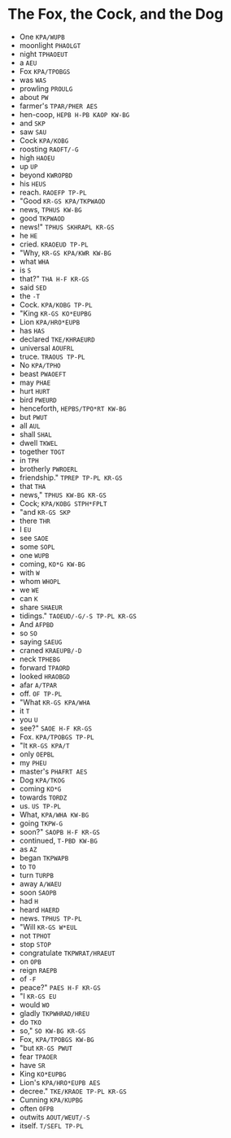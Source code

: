 # The Fox, the Cock, and the Dog

* One `KPA/WUPB`
* moonlight `PHAOLGT`
* night `TPHAOEUT`
* a `AEU`
* Fox `KPA/TPOBGS`
* was `WAS`
* prowling `PROULG`
* about `PW`
* farmer's `TPAR/PHER AES`
* hen-coop, `HEPB H-PB KAOP KW-BG`
* and `SKP`
* saw `SAU`
* Cock `KPA/KOBG`
* roosting `RAOFT/-G`
* high `HAOEU`
* up `UP`
* beyond `KWROPBD`
* his `HEUS`
* reach. `RAOEFP TP-PL`
* "Good `KR-GS KPA/TKPWAOD`
* news, `TPHUS KW-BG`
* good `TKPWAOD`
* news!" `TPHUS SKHRAPL KR-GS`
* he `HE`
* cried. `KRAOEUD TP-PL`
* "Why, `KR-GS KPA/KWR KW-BG`
* what `WHA`
* is `S`
* that?" `THA H-F KR-GS`
* said `SED`
* the `-T`
* Cock. `KPA/KOBG TP-PL`
* "King `KR-GS KO*EUPBG`
* Lion `KPA/HRO*EUPB`
* has `HAS`
* declared `TKE/KHRAEURD`
* universal `AOUFRL`
* truce. `TRAOUS TP-PL`
* No `KPA/TPHO`
* beast `PWAOEFT`
* may `PHAE`
* hurt `HURT`
* bird `PWEURD`
* henceforth, `HEPBS/TPO*RT KW-BG`
* but `PWUT`
* all `AUL`
* shall `SHAL`
* dwell `TKWEL`
* together `TOGT`
* in `TPH`
* brotherly `PWROERL`
* friendship." `TPREP TP-PL KR-GS`
* that `THA`
* news," `TPHUS KW-BG KR-GS`
* Cock; `KPA/KOBG STPH*FPLT`
* "and `KR-GS SKP`
* there `THR`
* I `EU`
* see `SAOE`
* some `SOPL`
* one `WUPB`
* coming, `KO*G KW-BG`
* with `W`
* whom `WHOPL`
* we `WE`
* can `K`
* share `SHAEUR`
* tidings." `TAOEUD/-G/-S TP-PL KR-GS`
* And `AFPBD`
* so `SO`
* saying `SAEUG`
* craned `KRAEUPB/-D`
* neck `TPHEBG`
* forward `TPAORD`
* looked `HRAOBGD`
* afar `A/TPAR`
* off. `OF TP-PL`
* "What `KR-GS KPA/WHA`
* it `T`
* you `U`
* see?" `SAOE H-F KR-GS`
* Fox. `KPA/TPOBGS TP-PL`
* "It `KR-GS KPA/T`
* only `OEPBL`
* my `PHEU`
* master's `PHAFRT AES`
* Dog `KPA/TKOG`
* coming `KO*G`
* towards `TORDZ`
* us. `US TP-PL`
* What, `KPA/WHA KW-BG`
* going `TKPW-G`
* soon?" `SAOPB H-F KR-GS`
* continued, `T-PBD KW-BG`
* as `AZ`
* began `TKPWAPB`
* to `TO`
* turn `TURPB`
* away `A/WAEU`
* soon `SAOPB`
* had `H`
* heard `HAERD`
* news. `TPHUS TP-PL`
* "Will `KR-GS W*EUL`
* not `TPHOT`
* stop `STOP`
* congratulate `TKPWRAT/HRAEUT`
* on `OPB`
* reign `RAEPB`
* of `-F`
* peace?" `PAES H-F KR-GS`
* "I `KR-GS EU`
* would `WO`
* gladly `TKPWHRAD/HREU`
* do `TKO`
* so," `SO KW-BG KR-GS`
* Fox, `KPA/TPOBGS KW-BG`
* "but `KR-GS PWUT`
* fear `TPAOER`
* have `SR`
* King `KO*EUPBG`
* Lion's `KPA/HRO*EUPB AES`
* decree." `TKE/KRAOE TP-PL KR-GS`
* Cunning `KPA/KUPBG`
* often `OFPB`
* outwits `AOUT/WEUT/-S`
* itself. `T/SEFL TP-PL`
